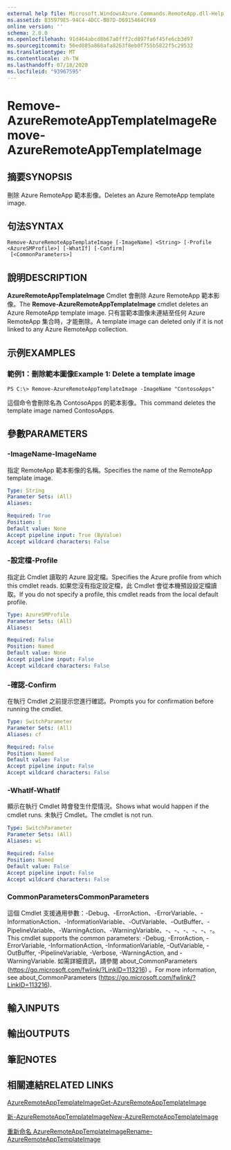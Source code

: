```yaml
---
external help file: Microsoft.WindowsAzure.Commands.RemoteApp.dll-Help.xml
ms.assetid: B35979E5-94C4-4DCC-B87D-D6915464CF69
online version: ''
schema: 2.0.0
ms.openlocfilehash: 91d464abcd8b67a0fff2cd897fa6f45fe6cb3d97
ms.sourcegitcommit: 56ed085a868afa8263f8eb0f755b5822f5c29532
ms.translationtype: MT
ms.contentlocale: zh-TW
ms.lasthandoff: 07/18/2020
ms.locfileid: "93967595"
---
```

# <span data-ttu-id="78577-101">Remove-AzureRemoteAppTemplateImage</span><span class="sxs-lookup"><span data-stu-id="78577-101">Remove-AzureRemoteAppTemplateImage</span></span>

## <span data-ttu-id="78577-102">摘要</span><span class="sxs-lookup"><span data-stu-id="78577-102">SYNOPSIS</span></span>
<span data-ttu-id="78577-103">刪除 Azure RemoteApp 範本影像。</span><span class="sxs-lookup"><span data-stu-id="78577-103">Deletes an Azure RemoteApp template image.</span></span>

## <span data-ttu-id="78577-104">句法</span><span class="sxs-lookup"><span data-stu-id="78577-104">SYNTAX</span></span>

```
Remove-AzureRemoteAppTemplateImage [-ImageName] <String> [-Profile <AzureSMProfile>] [-WhatIf] [-Confirm]
 [<CommonParameters>]
```

## <span data-ttu-id="78577-105">說明</span><span class="sxs-lookup"><span data-stu-id="78577-105">DESCRIPTION</span></span>
<span data-ttu-id="78577-106">**AzureRemoteAppTemplateImage** Cmdlet 會刪除 Azure RemoteApp 範本影像。</span><span class="sxs-lookup"><span data-stu-id="78577-106">The **Remove-AzureRemoteAppTemplateImage** cmdlet deletes an Azure RemoteApp template image.</span></span>
<span data-ttu-id="78577-107">只有當範本圖像未連結至任何 Azure RemoteApp 集合時，才能刪除。</span><span class="sxs-lookup"><span data-stu-id="78577-107">A template image can deleted only if it is not linked to any Azure RemoteApp collection.</span></span>

## <span data-ttu-id="78577-108">示例</span><span class="sxs-lookup"><span data-stu-id="78577-108">EXAMPLES</span></span>

### <span data-ttu-id="78577-109">範例1：刪除範本圖像</span><span class="sxs-lookup"><span data-stu-id="78577-109">Example 1: Delete a template image</span></span>
```
PS C:\> Remove-AzureRemoteAppTemplateImage -ImageName "ContosoApps"
```

<span data-ttu-id="78577-110">這個命令會刪除名為 ContosoApps 的範本影像。</span><span class="sxs-lookup"><span data-stu-id="78577-110">This command deletes the template image named ContosoApps.</span></span>

## <span data-ttu-id="78577-111">參數</span><span class="sxs-lookup"><span data-stu-id="78577-111">PARAMETERS</span></span>

### <span data-ttu-id="78577-112">-ImageName</span><span class="sxs-lookup"><span data-stu-id="78577-112">-ImageName</span></span>
<span data-ttu-id="78577-113">指定 RemoteApp 範本影像的名稱。</span><span class="sxs-lookup"><span data-stu-id="78577-113">Specifies the name of the RemoteApp template image.</span></span>

```yaml
Type: String
Parameter Sets: (All)
Aliases: 

Required: True
Position: 1
Default value: None
Accept pipeline input: True (ByValue)
Accept wildcard characters: False
```

### <span data-ttu-id="78577-114">-設定檔</span><span class="sxs-lookup"><span data-stu-id="78577-114">-Profile</span></span>
<span data-ttu-id="78577-115">指定此 Cmdlet 讀取的 Azure 設定檔。</span><span class="sxs-lookup"><span data-stu-id="78577-115">Specifies the Azure profile from which this cmdlet reads.</span></span>
<span data-ttu-id="78577-116">如果您沒有指定設定檔，此 Cmdlet 會從本機預設設定檔讀取。</span><span class="sxs-lookup"><span data-stu-id="78577-116">If you do not specify a profile, this cmdlet reads from the local default profile.</span></span>

```yaml
Type: AzureSMProfile
Parameter Sets: (All)
Aliases: 

Required: False
Position: Named
Default value: None
Accept pipeline input: False
Accept wildcard characters: False
```

### <span data-ttu-id="78577-117">-確認</span><span class="sxs-lookup"><span data-stu-id="78577-117">-Confirm</span></span>
<span data-ttu-id="78577-118">在執行 Cmdlet 之前提示您進行確認。</span><span class="sxs-lookup"><span data-stu-id="78577-118">Prompts you for confirmation before running the cmdlet.</span></span>

```yaml
Type: SwitchParameter
Parameter Sets: (All)
Aliases: cf

Required: False
Position: Named
Default value: False
Accept pipeline input: False
Accept wildcard characters: False
```

### <span data-ttu-id="78577-119">-WhatIf</span><span class="sxs-lookup"><span data-stu-id="78577-119">-WhatIf</span></span>
<span data-ttu-id="78577-120">顯示在執行 Cmdlet 時會發生什麼情況。</span><span class="sxs-lookup"><span data-stu-id="78577-120">Shows what would happen if the cmdlet runs.</span></span>
<span data-ttu-id="78577-121">未執行 Cmdlet。</span><span class="sxs-lookup"><span data-stu-id="78577-121">The cmdlet is not run.</span></span>

```yaml
Type: SwitchParameter
Parameter Sets: (All)
Aliases: wi

Required: False
Position: Named
Default value: False
Accept pipeline input: False
Accept wildcard characters: False
```

### <span data-ttu-id="78577-122">CommonParameters</span><span class="sxs-lookup"><span data-stu-id="78577-122">CommonParameters</span></span>
<span data-ttu-id="78577-123">這個 Cmdlet 支援通用參數：-Debug、-ErrorAction、-ErrorVariable、-InformationAction、-InformationVariable、-OutVariable、-OutBuffer、-PipelineVariable、-WarningAction、-WarningVariable、-、-、-、-、-、-。</span><span class="sxs-lookup"><span data-stu-id="78577-123">This cmdlet supports the common parameters: -Debug, -ErrorAction, -ErrorVariable, -InformationAction, -InformationVariable, -OutVariable, -OutBuffer, -PipelineVariable, -Verbose, -WarningAction, and -WarningVariable.</span></span> <span data-ttu-id="78577-124">如需詳細資訊，請參閱 about_CommonParameters (https://go.microsoft.com/fwlink/?LinkID=113216) 。</span><span class="sxs-lookup"><span data-stu-id="78577-124">For more information, see about_CommonParameters (https://go.microsoft.com/fwlink/?LinkID=113216).</span></span>

## <span data-ttu-id="78577-125">輸入</span><span class="sxs-lookup"><span data-stu-id="78577-125">INPUTS</span></span>

## <span data-ttu-id="78577-126">輸出</span><span class="sxs-lookup"><span data-stu-id="78577-126">OUTPUTS</span></span>

## <span data-ttu-id="78577-127">筆記</span><span class="sxs-lookup"><span data-stu-id="78577-127">NOTES</span></span>

## <span data-ttu-id="78577-128">相關連結</span><span class="sxs-lookup"><span data-stu-id="78577-128">RELATED LINKS</span></span>

[<span data-ttu-id="78577-129">AzureRemoteAppTemplateImage</span><span class="sxs-lookup"><span data-stu-id="78577-129">Get-AzureRemoteAppTemplateImage</span></span>](./Get-AzureRemoteAppTemplateImage.md)

[<span data-ttu-id="78577-130">新-AzureRemoteAppTemplateImage</span><span class="sxs-lookup"><span data-stu-id="78577-130">New-AzureRemoteAppTemplateImage</span></span>](./New-AzureRemoteAppTemplateImage.md)

[<span data-ttu-id="78577-131">重新命名 AzureRemoteAppTemplateImage</span><span class="sxs-lookup"><span data-stu-id="78577-131">Rename-AzureRemoteAppTemplateImage</span></span>](./Rename-AzureRemoteAppTemplateImage.md)


